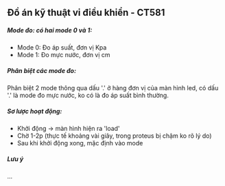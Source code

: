 ## Đồ án kỹ thuật vi điều khiển - CT581

##### Mode đo: có hai mode 0 và 1:
* Mode 0: Đo áp suất, đơn vị Kpa
* Mode 1: Đo mực nước, đơn vị cm
##### Phân biệt các mode đo:
Phân biệt 2 mode thông qua dấu '.' ở hàng đơn vị của màn hình led, có dấu '.' là mode đo mực nước, ko có là đo áp suất bình thường.
##### Sơ lược hoạt động:
* Khởi động -> màn hình hiện ra 'load'
* Chờ 1-2p (thực tế khoảng vài giây, trong proteus bị chậm ko rõ lý do)
* Sau khi khởi động xong, mặc định vào mode 
##### Lưu ý
...